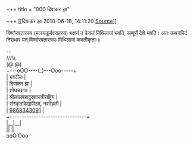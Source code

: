 +++
title = "000 दिवाकर झा"

+++
[[दिवाकर झा	2010-06-18, 14:11:20 [Source](https://groups.google.com/g/bvparishat/c/PUA4Uxjq7pc)]]



विष्णोरवतारस्य (मत्स्यकूर्मवराहस्य) भक्षणं न केवलं मिथिलायां भवति, सम्पूर्णे देशे भवति। अतः कथनमिदं निराधारं यत् विष्णोरवतारत्रयः मिथिलायां कवलीकृताः॥  
  
--  
       ///\\\\  
      (@ @)  
 +---oOO----(\_)---Ooo-----+  
 \|      भवदीयः        \|  
 \|      दिवाकर झा       \|  
 \|      शोधच्छात्रः        \|  
 \|  श्रीलालबहादुरशास्त्रीराष्ट्रिय  \|  
 \| संस्कृतविद्यापीठम्, नवदेहली \|  
 \|     [9868343091](tel:(986)%20834-3091)       \|  
 +--------------------------------+  
      \|\_\_\|\_\_\|  
      \|\|  \|\|  
      ooO Ooo  

